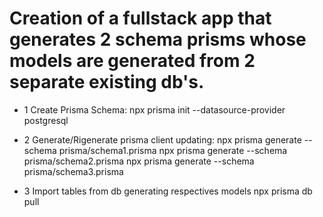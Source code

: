 # Creation of a fullstack app that generates 2 schema prisms whose models are generated from 2 separate existing db's.

- 1 Create Prisma Schema: 
npx prisma init --datasource-provider postgresql

- 2 Generate/Rigenerate prisma client updating:
npx prisma generate --schema prisma/schema1.prisma
npx prisma generate --schema prisma/schema2.prisma
npx prisma generate --schema prisma/schema3.prisma

- 3 Import tables from db generating respectives models
npx prisma db pull

